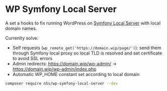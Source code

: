 # WP Symfony Local Server

A set a hooks to fix running WordPress on [Symfony Local Server](https://symfony.com/doc/current/setup/symfony_server.html) with local domain names.

Currenlty solve:
- Self requests (`wp_remote_get('https://domain.wip/page/')`): send them through Symfony local proxy so local TLD is resolved and set certificate to avoid SSL errors
- Admin redirects: https://domain.wip/wp-admin/ -> https://domain.wip/wp-admin/index.php
- Automatic WP_HOME constant set according to local domain

```bash
composer require n5s/wp-symfony-local-server --dev
```
